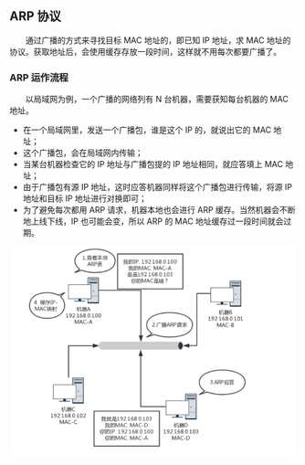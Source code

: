 
## ARP 协议
　　通过广播的方式来寻找目标 MAC 地址的，即已知 IP 地址，求 MAC 地址的协议。获取地址后，会使用缓存存放一段时间，这样就不用每次都要广播了。

### ARP 运作流程
　　以局域网为例，一个广播的网络列有 N 台机器，需要获知每台机器的 MAC 地址。
  
- 在一个局域网里，发送一个广播包，谁是这个 IP 的，就说出它的 MAC 地址；
- 这个广播包，会在局域网内传输；
- 当某台机器检查它的 IP 地址与广播包提的 IP 地址相同，就应答填上 MAC 地址；
- 由于广播包有源 IP 地址，这时应答机器同样将这个广播包进行传输，将源 IP 地址和目标 IP 地址进行对换即可；
- 为了避免每次都用 ARP 请求，机器本地也会进行 ARP 缓存。当然机器会不断地上线下线，IP 也可能会变，所以 ARP 的 MAC 地址缓存过一段时间就会过期。

![avatar](photo_1.png)

